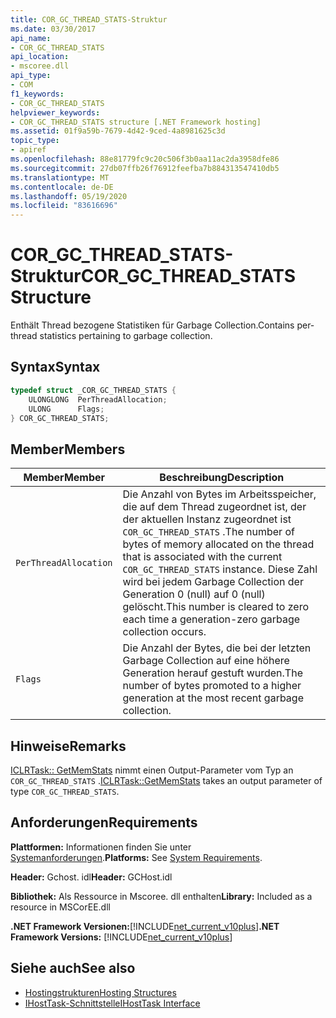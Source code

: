 ```yaml
---
title: COR_GC_THREAD_STATS-Struktur
ms.date: 03/30/2017
api_name:
- COR_GC_THREAD_STATS
api_location:
- mscoree.dll
api_type:
- COM
f1_keywords:
- COR_GC_THREAD_STATS
helpviewer_keywords:
- COR_GC_THREAD_STATS structure [.NET Framework hosting]
ms.assetid: 01f9a59b-7679-4d42-9ced-4a8981625c3d
topic_type:
- apiref
ms.openlocfilehash: 88e81779fc9c20c506f3b0aa11ac2da3958dfe86
ms.sourcegitcommit: 27db07ffb26f76912feefba7b884313547410db5
ms.translationtype: MT
ms.contentlocale: de-DE
ms.lasthandoff: 05/19/2020
ms.locfileid: "83616696"
---
```

# <a name="cor_gc_thread_stats-structure"></a><span data-ttu-id="f35d2-102">COR_GC_THREAD_STATS-Struktur</span><span class="sxs-lookup"><span data-stu-id="f35d2-102">COR_GC_THREAD_STATS Structure</span></span>
<span data-ttu-id="f35d2-103">Enthält Thread bezogene Statistiken für Garbage Collection.</span><span class="sxs-lookup"><span data-stu-id="f35d2-103">Contains per-thread statistics pertaining to garbage collection.</span></span>  
  
## <a name="syntax"></a><span data-ttu-id="f35d2-104">Syntax</span><span class="sxs-lookup"><span data-stu-id="f35d2-104">Syntax</span></span>  
  
```cpp  
typedef struct _COR_GC_THREAD_STATS {  
    ULONGLONG  PerThreadAllocation;
    ULONG      Flags;
} COR_GC_THREAD_STATS;  
```  
  
## <a name="members"></a><span data-ttu-id="f35d2-105">Member</span><span class="sxs-lookup"><span data-stu-id="f35d2-105">Members</span></span>  
  
|<span data-ttu-id="f35d2-106">Member</span><span class="sxs-lookup"><span data-stu-id="f35d2-106">Member</span></span>|<span data-ttu-id="f35d2-107">Beschreibung</span><span class="sxs-lookup"><span data-stu-id="f35d2-107">Description</span></span>|  
|------------|-----------------|  
|`PerThreadAllocation`|<span data-ttu-id="f35d2-108">Die Anzahl von Bytes im Arbeitsspeicher, die auf dem Thread zugeordnet ist, der der aktuellen Instanz zugeordnet ist `COR_GC_THREAD_STATS` .</span><span class="sxs-lookup"><span data-stu-id="f35d2-108">The number of bytes of memory allocated on the thread that is associated with the current `COR_GC_THREAD_STATS` instance.</span></span> <span data-ttu-id="f35d2-109">Diese Zahl wird bei jedem Garbage Collection der Generation 0 (null) auf 0 (null) gelöscht.</span><span class="sxs-lookup"><span data-stu-id="f35d2-109">This number is cleared to zero each time a generation-zero garbage collection occurs.</span></span>|  
|`Flags`|<span data-ttu-id="f35d2-110">Die Anzahl der Bytes, die bei der letzten Garbage Collection auf eine höhere Generation herauf gestuft wurden.</span><span class="sxs-lookup"><span data-stu-id="f35d2-110">The number of bytes promoted to a higher generation at the most recent garbage collection.</span></span>|  
  
## <a name="remarks"></a><span data-ttu-id="f35d2-111">Hinweise</span><span class="sxs-lookup"><span data-stu-id="f35d2-111">Remarks</span></span>  
 <span data-ttu-id="f35d2-112">[ICLRTask:: GetMemStats](iclrtask-getmemstats-method.md) nimmt einen Output-Parameter vom Typ an `COR_GC_THREAD_STATS` .</span><span class="sxs-lookup"><span data-stu-id="f35d2-112">[ICLRTask::GetMemStats](iclrtask-getmemstats-method.md) takes an output parameter of type `COR_GC_THREAD_STATS`.</span></span>  
  
## <a name="requirements"></a><span data-ttu-id="f35d2-113">Anforderungen</span><span class="sxs-lookup"><span data-stu-id="f35d2-113">Requirements</span></span>  
 <span data-ttu-id="f35d2-114">**Plattformen:** Informationen finden Sie unter [Systemanforderungen](../../get-started/system-requirements.md).</span><span class="sxs-lookup"><span data-stu-id="f35d2-114">**Platforms:** See [System Requirements](../../get-started/system-requirements.md).</span></span>  
  
 <span data-ttu-id="f35d2-115">**Header:** Gchost. idl</span><span class="sxs-lookup"><span data-stu-id="f35d2-115">**Header:** GCHost.idl</span></span>  
  
 <span data-ttu-id="f35d2-116">**Bibliothek:** Als Ressource in Mscoree. dll enthalten</span><span class="sxs-lookup"><span data-stu-id="f35d2-116">**Library:** Included as a resource in MSCorEE.dll</span></span>  
  
 <span data-ttu-id="f35d2-117">**.NET Framework Versionen:**[!INCLUDE[net_current_v10plus](../../../../includes/net-current-v10plus-md.md)]</span><span class="sxs-lookup"><span data-stu-id="f35d2-117">**.NET Framework Versions:** [!INCLUDE[net_current_v10plus](../../../../includes/net-current-v10plus-md.md)]</span></span>  
  
## <a name="see-also"></a><span data-ttu-id="f35d2-118">Siehe auch</span><span class="sxs-lookup"><span data-stu-id="f35d2-118">See also</span></span>

- [<span data-ttu-id="f35d2-119">Hostingstrukturen</span><span class="sxs-lookup"><span data-stu-id="f35d2-119">Hosting Structures</span></span>](hosting-structures.md)
- [<span data-ttu-id="f35d2-120">IHostTask-Schnittstelle</span><span class="sxs-lookup"><span data-stu-id="f35d2-120">IHostTask Interface</span></span>](ihosttask-interface.md)
